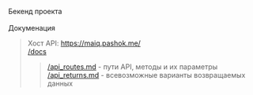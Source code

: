 Бекенд проекта 
<br>
<br>
Докуменация
> Хост API: https://maiq.pashok.me/ \
[/docs](https://github.com/pashokitsme/maiq-web-api/tree/master/docs)
>> [/api_routes.md](https://github.com/pashokitsme/maiq-web-api/blob/master/docs/api_routes.md) - пути API, методы и их параметры \
>> [/api_returns.md](https://github.com/pashokitsme/maiq-web-api/blob/master/docs/api_returns.md) - всевозможные варианты возвращаемых данных <br>
